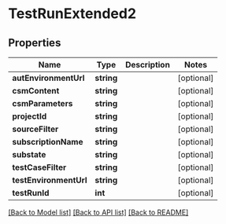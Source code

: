# TestRunExtended2

## Properties
Name | Type | Description | Notes
------------ | ------------- | ------------- | -------------
**autEnvironmentUrl** | **string** |  | [optional] 
**csmContent** | **string** |  | [optional] 
**csmParameters** | **string** |  | [optional] 
**projectId** | **string** |  | [optional] 
**sourceFilter** | **string** |  | [optional] 
**subscriptionName** | **string** |  | [optional] 
**substate** | **string** |  | [optional] 
**testCaseFilter** | **string** |  | [optional] 
**testEnvironmentUrl** | **string** |  | [optional] 
**testRunId** | **int** |  | [optional] 

[[Back to Model list]](../README.md#documentation-for-models) [[Back to API list]](../README.md#documentation-for-api-endpoints) [[Back to README]](../README.md)


